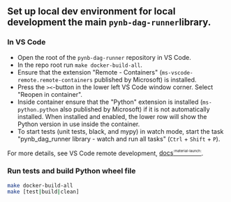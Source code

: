 ## Set up local dev environment for local development the main `pynb-dag-runner`library.

### In VS Code
- Open the root of the `pynb-dag-runner` repository in VS Code.
- In the repo root run `make docker-build-all`.
- Ensure that the extension "Remote - Containers" (`ms-vscode-remote.remote-containers` published by Microsoft) is installed.
- Press the `><`-button in the lower left VS Code window corner. Select "Reopen in container".
- Inside container ensure that the "Python" extension is installed (`ms-python.python` also published by Microsoft) if it is not automatically installed. When installed and enabled, the lower row will show the Python version in use inside the container.
- To start tests (unit tests, black, and mypy) in watch mode, start the task "pynb_dag_runner library - watch and run all tasks" (`Ctrl` + `Shift` + `P`).

For more details, see VS Code remote development, [docs<sup><sup><sub>:material-launch:</sub></sup></sup>](https://code.visualstudio.com/docs/remote/remote-overview).

### Run tests and build Python wheel file

```bash
make docker-build-all
make [test|build|clean]
```
